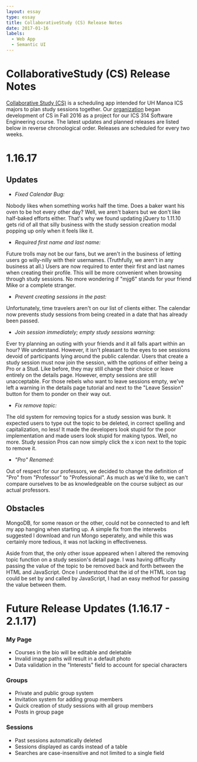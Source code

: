 ```yaml
---
layout: essay
type: essay
title: CollaborativeStudy (CS) Release Notes
date: 2017-01-16
labels:
  - Web App
  - Semantic UI
---
```

# CollaborativeStudy (CS) Release Notes

[Collaborative Study (CS)](https://mariahgaoiran.github.io/projects/CS) is a scheduling app intended for UH Manoa ICS majors to plan study sessions together. Our [organization](https://collaborativestudy.github.io/) began development of CS in Fall 2016 as a project for our ICS 314 Software Engineering course. The latest updates and planned releases are listed below in reverse chronological order. Releases are scheduled for every two weeks.

# 1.16.17
## Updates
 - *Fixed Calendar Bug:*
 
 Nobody likes when something works half the time. Does a baker want his oven to be hot every other day? Well, we aren't bakers but we don't like half-baked efforts either. That's why we found updating jQuery to 1.11.10 gets rid of all that silly business with the study session creation modal popping up only when it feels like it.

 - *Required first name and last name:*
 
 Future trolls may not be our fans, but we aren't in the business of letting users go willy-nilly with their usernames. (Truthfully, we aren't in any business at all.) Users are now required to enter their first and last names when creating their profile. This will be more convenient when browsing through study sessions. No more wondering if "mjg6" stands for your friend Mike or a complete stranger.

 - *Prevent creating sessions in the past:*
 
 Unfortunately, time travelers aren't on our list of clients either. The calendar now prevents study sessions from being created in a date that has already been passed.

 - *Join session immediately; empty study sessions warning:*
 
 Ever try planning an outing with your friends and it all falls apart within an hour? We understand. However, it isn't pleasant to the eyes to see sessions devoid of participants lying around the public calendar. Users that create a study session must now join the session, with the options of either being a Pro or a Stud. Like before, they may still change their choice or leave entirely on the details page. However, empty sessions are still unacceptable. For those rebels who want to leave sessions empty, we've left a warning in the details page tutorial and next to the "Leave Session" button for them to ponder on their way out. 
 
 - *Fix remove topic:*
 
 The old system for removing topics for a study session was bunk. It expected users to type out the topic to be deleted, in correct spelling and capitalization, no less! It made the developers look stupid for the poor implementation and made users look stupid for making typos. Well, no more. Study session Pros can now simply click the x icon next to the topic to remove it.
 
 - *"Pro" Renamed:*
 
 Out of respect for our professors, we decided to change the definition of "Pro" from "Professor" to "Professional". As much as we'd like to, we can't compare ourselves to be as knowledgeable on the course subject as our actual professors.
 
## Obstacles
MongoDB, for some reason or the other, could not be connected to and left my app hanging when starting up. A simple fix from the interwebs suggested I download and run Mongo seperately, and while this was certainly more tedious, it was not lacking in effectiveness. 

Aside from that, the only other issue appeared when I altered the removing topic function on a study session's detail page. I was having difficulty passing the value of the topic to be removed back and forth between the HTML and JavaScript. Once I understood that the id of the HTML icon tag could be set by and called by JavaScript, I had an easy method for passing the value between them.

# Future Release Updates (1.16.17 - 2.1.17)
### My Page
 - Courses in the bio will be editable and deletable
 - Invalid image paths will result in a default photo
 - Data validation in the "Interests" field to account for special characters
 
### Groups
 - Private and public group system
 - Invitation system for adding group members
 - Quick creation of study sessions with all group members
 - Posts in group page

### Sessions
 - Past sessions automatically deleted
 - Sessions displayed as cards instead of a table
 - Searches are case-insensitive and not limited to a single field
